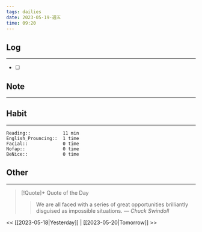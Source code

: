 ```yaml
---
tags: dailies  
date: 2023-05-19-週五
time: 09:20
---
```


## Log
---
- [ ] 

## Note
---

## Habit
---
```
Reading::            11 min
English_Prouncing::  1 time
Facial::             0 time
Nofap::              0 time
BeNice::             0 time

```
## Other
---

> [!Quote]+ Quote of the Day
> > We are all faced with a series of great opportunities brilliantly disguised as impossible situations.
> — <cite>Chuck Swindoll</cite>

<< [[2023-05-18|Yesterday]] | [[2023-05-20|Tomorrow]] >>
